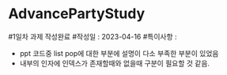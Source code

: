 # AdvancePartyStudy

#1일차 과제 작성완료
#작성일 : 2023-04-16
#특이사항 : 
 - ppt 코드중 list pop에 대한 부분에 설명이 다소 부족한 부분이 있었음
 - 내부의 인자에 인덱스가 존재할때와 없을때 구분이 필요할 것 같음.

